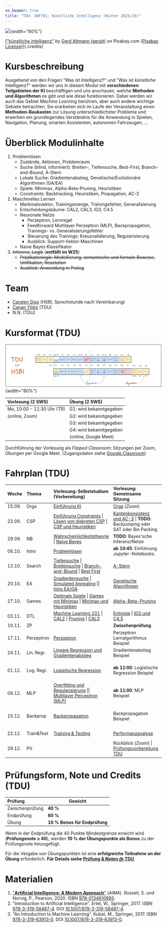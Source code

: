 ```yaml
---
no_beamer: true
title: "TDU: INF701: Künstliche Intelligenz (Winter 2025/26)"
---
```


![](https://cdn.pixabay.com/photo/2018/09/27/09/22/artificial-intelligence-3706562_1280.jpg){width="60%"}

[["künstliche
intelligenz"](https://pixabay.com/de/illustrations/k%c3%bcnstliche-intelligenz-netzwerk-3706562/)
by [Gerd Altmann (geralt)](https://pixabay.com/de/users/geralt-9301/) on Pixabay.com
([Pixabay License](https://pixabay.com/de/service/license/))]{.credits}

# Kursbeschreibung

Ausgehend von den Fragen "Was ist *Intelligenz*?" und "Was ist *künstliche*
Intelligenz?" werden wir uns in diesem Modul mit **verschiedenen Teilgebieten der
KI** beschäftigen und uns anschauen, welche **Methoden und Algorithmen** es gibt und
wie diese funktionieren. Dabei werden wir auch das Gebiet *Machine Learning*
berühren, aber auch andere wichtige Gebiete betrachten. Sie erarbeiten sich im Laufe
der Veranstaltung einen **Methoden-Baukasten** zur Lösung unterschiedlichster
Probleme und erwerben ein grundlegendes Verständnis für die Anwendung in Spielen,
Navigation, Planung, smarten Assistenten, autonomen Fahrzeugen, ...

# Überblick Modulinhalte

1.  Problemlösen
    -   Zustände, Aktionen, Problemraum
    -   Suche (blind, informiert): Breiten-, Tiefensuche, Best-First,
        Branch-and-Bound, A-Stern
    -   Lokale Suche: Gradientenabstieg, Genetische/Evolutionäre Algorithmen (GA/EA)
    -   Spiele: Minimax, Alpha-Beta-Pruning, Heuristiken
    -   Constraints: Backtracking, Heuristiken, Propagation, AC-3
2.  Maschinelles Lernen
    -   Merkmalsvektor, Trainingsmenge, Trainingsfehler, Generalisierung
    -   Entscheidungsbäume: CAL2, CAL3, ID3, C4.5
    -   Neuronale Netze
        -   Perzeptron, Lernregel
        -   Feedforward Multilayer Perzeptron (MLP), Backpropagation, Trainings-
            vs. Generalisierungsfehler
        -   Steuerung des Trainings: Kreuzvalidierung, Regularisierung
        -   Ausblick: Support-Vektor-Maschinen
    -   Naive Bayes Klassifikator
3.  ~~Inferenz, Logik~~ (**entfällt im W25**)
    -   ~~Prädikatenlogik: Modellierung, semantische und formale Beweise,
        Unifikation, Resolution~~
    -   ~~Ausblick: Anwendung in Prolog~~

# Team

-   [Carsten
    Gips](https://www.hsbi.de/minden/ueber-uns/personenverzeichnis/carsten-gips)
    (HSBI, Sprechstunde nach Vereinbarung)
-   [Canan Yıldız](http://people.tau.edu.tr/people.show/cananyildiz/de) (TDU)
-   N.N. (TDU)

# Kursformat (TDU)

![](admin/images/fahrplan.png){width="80%"}

| Vorlesung (2 SWS)          | Übung (2 SWS)           |
|:---------------------------|:------------------------|
| Mo, 10:00 - 11:30 Uhr (TR) | G1: wird bekanntgegeben |
| (online, Zoom)             | G2: wird bekanntgegeben |
|                            | G3: wird bekanntgegeben |
|                            | G4: wird bekanntgegeben |
|                            | (online, Google Meet)   |

Durchführung der Vorlesung als *Flipped Classroom*: Sitzungen per Zoom, Übungen per
Google Meet. (Zugangsdaten siehe [Google
Classroom](https://classroom.google.com/c/NzE4Mzk0NDE5ODEz?cjc=fhzfku3))

# Fahrplan (TDU)

| Woche  | Thema      | Vorlesung: Selbststudium (Vorbereitung)                                                                                                                                                                                        | Vorlesung: Gemeinsame Sitzung                                                                                   | Übung                                                   | AI Connect                                            |
|:-------|:-----------|:-------------------------------------------------------------------------------------------------------------------------------------------------------------------------------------------------------------------------------|:----------------------------------------------------------------------------------------------------------------|:--------------------------------------------------------|:------------------------------------------------------|
| 15.09. | Orga       | [Einführung KI](lecture/intro/intro1-overview.md)                                                                                                                                                                              | [Orga](https://github.com/Artificial-Intelligence-HSBI-TDU/KI-Vorlesung-W25/blob/master/readme_tdu.md) (*Zoom*) |                                                         |                                                       |
| 22.09. | CSP        | [Einführung Constraints](lecture/csp/csp1-intro.md) \| [Lösen von diskreten CSP](lecture/csp/csp2-backtrackingsearch.md) \| [CSP und Heuristiken](lecture/csp/csp3-heuristics.md)                                              | [Kantenkonsistenz und AC-3](lecture/csp/csp4-ac3.md) \| **TODO**: Backjumping oder SAT oder Bin Packing         |                                                         |                                                       |
| 29.09. | NB         | [Wahrscheinlichkeitstheorie](lecture/naivebayes/nb1-probability.md) \| [Naive Bayes](lecture/naivebayes/nb2-naivebayes.md)                                                                                                     | **TODO**: Bayes'sche Inferenz/Netze                                                                             | [Blatt: CSP](homework/sheet-csp.md)                     |                                                       |
| 06.10. | Intro      | [Problemlösen](lecture/intro/intro2-problemsolving.md)                                                                                                                                                                         | **ab 10:45**: Einführung Jupyter-Notebooks                                                                      | [Blatt: Naive Bayes](homework/sheet-nb.md)              |                                                       |
| 13.10. | Search     | [Tiefensuche](lecture/searching/search1-dfs.md) \| [Breitensuche](lecture/searching/search2-bfs.md) \| [Branch-and-Bound](lecture/searching/search3-branchandbound.md) \| [Best First](lecture/searching/search4-bestfirst.md) | [A-Stern](lecture/searching/search5-astar.md)                                                                   |                                                         |                                                       |
| 20.10. | EA         | [Gradientensuche](lecture/searching/search6-gradient.md) \| [Simulated Annealing](lecture/searching/search7-annealing.md) \|\| [Intro EA/GA](lecture/ea/ea1-intro.md)                                                          | [Genetische Algorithmen](lecture/ea/ea2-ga.md)                                                                  | [Blatt: Suche](homework/sheet-search.md)                |                                                       |
| 27.10. | Games      | [Optimale Spiele](lecture/games/games1-intro.md) \| [Games mit Minimax](lecture/games/games2-minimax.md) \| [Minimax und Heuristiken](lecture/games/games3-heuristics.md)                                                      | [Alpha-Beta-Pruning](lecture/games/games4-alphabeta.md)                                                         | [Blatt: EA/GA](homework/sheet-ea.md)                    |                                                       |
| 03.11. | DTL        | [Machine Learning 101](lecture/dtl/dtl1-mlbasics.md) \| [CAL2](lecture/dtl/dtl2-cal2.md) \| [Pruning](lecture/dtl/dtl3-pruning.md) \| [CAL3](lecture/dtl/dtl4-cal3.md)                                                         | [Entropie](lecture/dtl/dtl5-entropy.md) \| [ID3 und C4.5](lecture/dtl/dtl6-id3.md)                              | [Blatt: Games](homework/sheet-games.md)                 |                                                       |
| 10.11. | ZP         |                                                                                                                                                                                                                                | **Zwischenprüfung**                                                                                             |                                                         |                                                       |
| 17.11. | Perzeptron | [Perzeptron](lecture/nn/nn01-perceptron.md)                                                                                                                                                                                    | Perzeptron Lernalgorithmus Beispiel                                                                             | [Blatt: DTL](homework/sheet-dtl.md)                     |                                                       |
| 24.11. | Lin. Regr. | [Lineare Regression und Gradientenabstieg](lecture/nn/nn02-linear-regression.md)                                                                                                                                               | Gradientenabstieg Beispiel                                                                                      | [Blatt: Perzeptron](homework/sheet-nn-perceptron.md)    |                                                       |
| 01.12. | Log. Regr. | [Logistische Regression](lecture/nn/nn03-logistic-regression.md)                                                                                                                                                               | **ab 11:00**: Logistische Regression Beispiel                                                                   |                                                         | **Mo, 01.12., 10:00 Uhr: Kick-Off und Team-Building** |
| 08.12. | MLP        | [Overfitting und Regularisierung](lecture/nn/nn04-overfitting.md) \|\| [Multilayer Perceptron (MLP)](lecture/nn/nn05-mlp.md)                                                                                                   | **ab 11:00**: MLP Beispiel                                                                                      | [Blatt: Regression](homework/sheet-nn-regression.md)    | **Mo, 08.12., 10:00 Uhr: Project Launch**             |
| 15.12. | Backprop   | [Backpropagation](lecture/nn/nn06-backprop.md)                                                                                                                                                                                 | Backpropagation Beispiel                                                                                        | [Blatt: MLP](homework/sheet-nn-mlp.md)                  | **Fr, 19.12., 12:30 Uhr: Team-Präsentationen**        |
| 22.12. | Train&Test | [Training & Testing](lecture/nn/nn07-training-testing.md)                                                                                                                                                                      | [Performanzanalyse](lecture/nn/nn08-testing.md)                                                                 | [Blatt: Backpropagation](homework/sheet-nn-backprop.md) |                                                       |
| 29.12. | PV         |                                                                                                                                                                                                                                | Rückblick (*Zoom*) \| [Prüfungsvorbereitung TDU](admin/exams-tdu.md)                                            |                                                         |                                                       |

# Prüfungsform, Note und Credits (TDU)

| Prüfung         | Gewicht                       |
|:----------------|-------------------------------|
| Zwischenprüfung | **40 %**                      |
| Endprüfung      | **60 %**                      |
| Übung           | **10 % Bonus für Endprüfung** |

Wenn in der Endprüfung die 40 Punkte Mindestgrenze erreicht wird (**Prüfungsnote
$\ge$ 40**), werden **10 % der Übungspunkte als Bonus** zu der Prüfungsnote
hinzugefügt.

Für die Vergabe von Übungspunkten ist eine **erfolgreiche Teilnahme an der Übung**
erforderlich. **Für Details siehe [Prüfung & Noten @ TDU](admin/exams-tdu.md)**.

# Materialien

1.  ["**Artificial Intelligence: A Modern Approach**"](http://aima.cs.berkeley.edu/)
    (*AIMA*). Russell, S. und Norvig, P., Pearson, 2020. ISBN
    [978-0134610993](https://fhb-bielefeld.digibib.net/openurl?isbn=978-0134610993).
2.  "Introduction to Artificial Intelligence". Ertel, W., Springer, 2017. ISBN
    [978-3-319-58487-4](https://fhb-bielefeld.digibib.net/openurl?isbn=978-3-319-58487-4).
    DOI [10.1007/978-3-319-58487-4](https://doi.org/10.1007/978-3-319-58487-4).
3.  "An Introduction to Machine Learning". Kubat, M., Springer, 2017. ISBN
    [978-3-319-63913-0](https://fhb-bielefeld.digibib.net/openurl?isbn=978-3-319-63913-0).
    DOI [10.1007/978-3-319-63913-0](https://doi.org/10.1007/978-3-319-63913-0).
